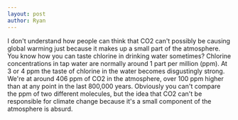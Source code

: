 ```yaml
---
layout: post
author: Ryan
---
```

I don't understand how people can think that CO2 can't possibly be causing global warming just because it makes up a small part of the atmosphere. You know how you can taste chlorine in drinking water sometimes? Chlorine concentrations in tap water are normally around 1 part per million (ppm). At 3 or 4 ppm the taste of chlorine in the water becomes disgustingly strong. We're at around 406 ppm of CO2 in the atmosphere, over 100 ppm higher than at any point in the last 800,000 years. Obviously you can't compare the ppm of two different molecules, but the idea that CO2 can't be responsible for climate change because it's a small component of the atmosphere is absurd.